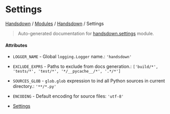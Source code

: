 # Settings

[Handsdown](../README.md#-handsdown---python-documentation-generator) / [Modules](../MODULES.md#modules) / [Handsdown](index.md#handsdown) / Settings

> Auto-generated documentation for [handsdown.settings](https://github.com/vemel/handsdown/blob/main/handsdown/settings.py) module.

#### Attributes

- `LOGGER_NAME` - Global `logging.Logger` name.: `'handsdown'`

- `EXCLUDE_EXPRS` - Paths to exclude from docs generation.: `['build/*', 'tests/*', 'test/*', '*/__pycache__/*', '.*/*']`

- `SOURCES_GLOB` - `glob.glob` expression to ind all Python sources in current directory.: `'**/*.py'`

- `ENCODING` - Default encoding for source files: `'utf-8'`


- [Settings](#settings)

